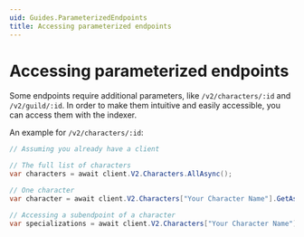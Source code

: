 ```yaml
---
uid: Guides.ParameterizedEndpoints
title: Accessing parameterized endpoints
---
```


# Accessing parameterized endpoints
Some endpoints require additional parameters, like `/v2/characters/:id` and `/v2/guild/:id`.
In order to make them intuitive and easily accessible, you can access them with the indexer.

An example for `/v2/characters/:id`:

```cs
// Assuming you already have a client

// The full list of characters
var characters = await client.V2.Characters.AllAsync();

// One character
var character = await client.V2.Characters["Your Character Name"].GetAsync();

// Accessing a subendpoint of a character
var specializations = await client.V2.Characters["Your Character Name"].Specializations.GetAsync();
```
